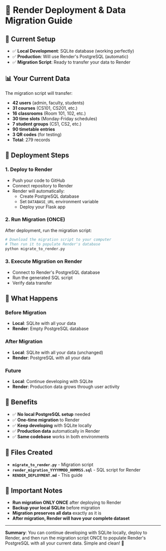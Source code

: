 # 🚀 Render Deployment & Data Migration Guide

## 🎯 Current Setup

- ✅ **Local Development**: SQLite database (working perfectly)
- ✅ **Production**: Will use Render's PostgreSQL (automatic)
- ✅ **Migration Script**: Ready to transfer your data to Render

## 📊 Your Current Data

The migration script will transfer:
- **42 users** (admin, faculty, students)
- **31 courses** (CS101, CS201, etc.)
- **16 classrooms** (Room 101, 102, etc.)
- **30 time slots** (Monday-Friday schedules)
- **7 student groups** (CS1, CS2, etc.)
- **90 timetable entries**
- **3 QR codes** (for testing)
- **Total**: 279 records

## 🚀 Deployment Steps

### 1. Deploy to Render
- Push your code to GitHub
- Connect repository to Render
- Render will automatically:
  - Create PostgreSQL database
  - Set `DATABASE_URL` environment variable
  - Deploy your Flask app

### 2. Run Migration (ONCE)
After deployment, run the migration script:
```bash
# Download the migration script to your computer
# Then run it to populate Render's database
python migrate_to_render.py
```

### 3. Execute Migration on Render
- Connect to Render's PostgreSQL database
- Run the generated SQL script
- Verify data transfer

## 🔄 What Happens

### **Before Migration**
- **Local**: SQLite with all your data
- **Render**: Empty PostgreSQL database

### **After Migration**
- **Local**: SQLite with all your data (unchanged)
- **Render**: PostgreSQL with all your data

### **Future**
- **Local**: Continue developing with SQLite
- **Render**: Production data grows through user activity

## 🎉 Benefits

- ✅ **No local PostgreSQL setup** needed
- ✅ **One-time migration** to Render
- ✅ **Keep developing** with SQLite locally
- ✅ **Production data** automatically in Render
- ✅ **Same codebase** works in both environments

## 📁 Files Created

- **`migrate_to_render.py`** - Migration script
- **`render_migration_YYYYMMDD_HHMMSS.sql`** - SQL script for Render
- **`RENDER_DEPLOYMENT.md`** - This guide

## 🚨 Important Notes

- **Run migration ONLY ONCE** after deploying to Render
- **Backup your local SQLite** before migration
- **Migration preserves all data** exactly as it is
- **After migration, Render will have your complete dataset**

---

**Summary**: You can continue developing with SQLite locally, deploy to Render, and then run the migration script ONCE to populate Render's PostgreSQL with all your current data. Simple and clean! 🎯
